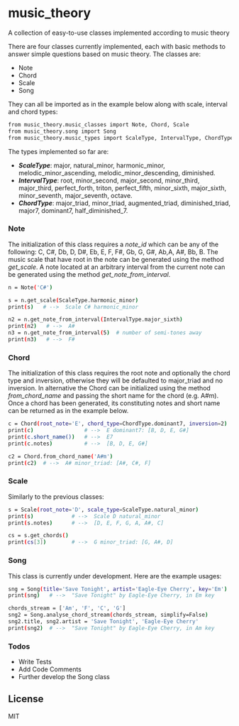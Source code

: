 # music_theory
A collection of easy-to-use classes implemented according to music theory

There are four classes currently implemented, each with basic methods to answer simple questions based on music theory. The classes are:
- Note
- Chord
- Scale
- Song

They can all be imported as in the example below along with scale, interval and chord types:
```sh
from music_theory.music_classes import Note, Chord, Scale
from music_theory.song import Song
from music_theory.music_types import ScaleType, IntervalType, ChordType
```
The types implemented so far are:
- ***ScaleType***: major, natural_minor, harmonic_minor, melodic_minor_ascending, melodic_minor_descending, diminished.
- ***IntervalType***: root, minor_second, major_second, minor_third, major_third, perfect_forth, triton, perfect_fifth, minor_sixth, major_sixth, minor_seventh, major_seventh, octave.
- ***ChordType***: major_triad, minor_triad, augmented_triad, diminished_triad, major7, dominant7, half_diminished_7.

### Note
The initialization of this class requires a _note_id_ which can be any of the following: C, C#, Db, D, D#, Eb, E, F, F#, Gb, G, G#, Ab,A, A#, Bb, B.
The music scale that have root in the note can be generated using the method _get_scale_.
A note located at an arbitrary interval from the current note can be generated using the method _get_note_from_interval_.

```sh
n = Note('C#')

s = n.get_scale(ScaleType.harmonic_minor)
print(s)   # -->  Scale C# harmonic_minor

n2 = n.get_note_from_interval(IntervalType.major_sixth)
print(n2)   # -->  A#
n3 = n.get_note_from_interval(5)  # number of semi-tones away
print(n3)   # -->  F#
```

### Chord
The initialization of this class requires the root note and optionally the chord type and inversion, otherwise they will be defaulted to major_triad and no inversion. In alternative the Chord can be initialized using the method *from_chord_name* and passing the short name for the chord (e.g. A#m).
Once a chord has been generated, its constituting notes and short name can be returned as in the example below.
```sh
c = Chord(root_note='E', chord_type=ChordType.dominant7, inversion=2)
print(c)                # -->  E dominant7: [B, D, E, G#]
print(c.short_name())   # -->  E7
print(c.notes)          # -->  [B, D, E, G#]

c2 = Chord.from_chord_name('A#m')
print(c2)  # -->  A# minor_triad: [A#, C#, F]
```

### Scale
Similarly to the previous classes:
```sh
s = Scale(root_note='D', scale_type=ScaleType.natural_minor)
print(s)            # -->  Scale D natural_minor
print(s.notes)      # -->  [D, E, F, G, A, A#, C]

cs = s.get_chords()
print(cs[3])        # -->  G minor_triad: [G, A#, D]
```

### Song
This class is currently under development. Here are the example usages:
```sh
sng = Song(title='Save Tonight', artist='Eagle-Eye Cherry', key='Em')
print(sng)   # -->  "Save Tonight" by Eagle-Eye Cherry, in Em key

chords_stream = ['Am', 'F', 'C', 'G']
sng2 = Song.analyse_chord_stream(chords_stream, simplify=False)
sng2.title, sng2.artist = 'Save Tonight', 'Eagle-Eye Cherry'
print(sng2)  # -->  "Save Tonight" by Eagle-Eye Cherry, in Am key
```



### Todos

 - Write Tests
 - Add Code Comments
 - Further develop the Song class

License
----
MIT
